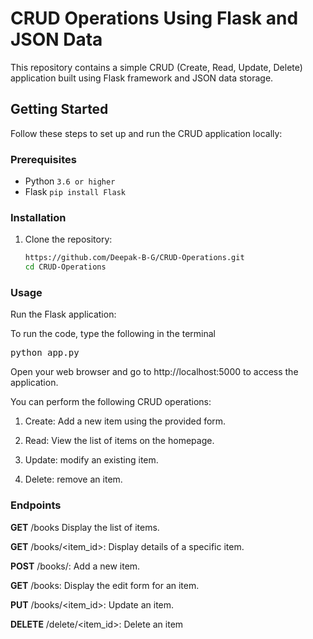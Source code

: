 # CRUD Operations Using Flask and JSON Data

This repository contains a simple CRUD (Create, Read, Update, Delete) application built using Flask framework and JSON data storage.

## Getting Started

Follow these steps to set up and run the CRUD application locally:

### Prerequisites

- Python `3.6 or higher `
- Flask `pip install Flask `

### Installation

1. Clone the repository:
   ```sh
   https://github.com/Deepak-B-G/CRUD-Operations.git
   cd CRUD-Operations
### Usage
Run the Flask application:

To run the code, type the following in the terminal
<pre>
python app.py
</pre>

Open your web browser and go to http://localhost:5000 to access the application.

You can perform the following CRUD operations:

1. Create: Add a new item using the provided form.

2. Read: View the list of items on the homepage.

3. Update: modify an existing item.

4. Delete: remove an item.

### Endpoints
**GET** /books Display the list of items.

**GET** /books/<item_id>: Display details of a specific item.

**POST** /books/: Add a new item.

**GET** /books: Display the edit form for an item.

**PUT** /books/<item_id>: Update an item.

**DELETE** /delete/<item_id>: Delete an item
